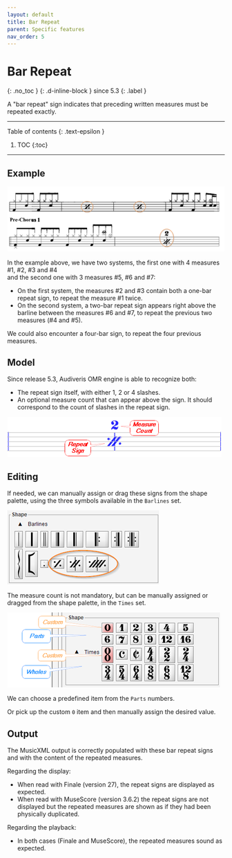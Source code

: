 ```yaml
---
layout: default
title: Bar Repeat
parent: Specific features
nav_order: 5
---
```

# Bar Repeat
{: .no_toc }
{: .d-inline-block }
since 5.3
{: .label }

A "bar repeat" sign indicates that preceding written measures must be repeated exactly.

---
Table of contents
{: .text-epsilon }
1. TOC
{:toc}
---

## Example

![](../../assets/images/bar_repeats.png)

In the example above, we have two systems, the first one with 4 measures #1, #2, #3 and #4  
and the second one with 3 measures #5, #6 and #7:
- On the first system, the measures #2 and #3 contain both a one-bar repeat sign, to repeat the measure #1 twice.
- On the second system, a two-bar repeat sign appears right above the barline between the measures #6 and #7,
to repeat the previous two measures (#4 and #5).

We could also encounter a four-bar sign, to repeat the four previous measures.

## Model

Since release 5.3, Audiveris OMR engine is able to recognize both:
- The repeat sign itself, with either 1, 2 or 4 slashes.
- An optional measure count that can appear above the sign.
It should correspond to the count of slashes in the repeat sign.

![](../../assets/images/bar_repeat_2.png)

## Editing

If needed, we can manually assign or drag these signs from the shape palette,
using the three symbols available in the ``Barlines`` set.

![](../../assets/images/bar_repeat_palette.png)

The measure count is not mandatory, but can be manually assigned or dragged from the shape palette,
in the ``Times`` set.

![](../../assets/images/time_palette.png)

We can choose a predefined item from the ``Parts`` numbers.

Or pick up the custom ``0`` item and then manually assign the desired value.

## Output

The MusicXML output is correctly populated with these bar repeat signs
and with the content of the repeated measures.

Regarding the display:
- When read with Finale (version 27), the repeat signs are displayed as expected.
- When read with MuseScore (version 3.6.2) the repeat signs are not displayed but 
the repeated measures are shown as if they had been physically duplicated.

Regarding the playback:  
- In both cases (Finale and MuseScore), the repeated measures sound as expected.